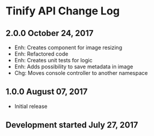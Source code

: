 Tinify API Change Log
=====================

2.0.0 October 24, 2017
----------------------
* Enh: Creates component for image resizing
* Enh: Refactored code
* Enh: Creates unit tests for logic
* Enh: Adds possibility to save metadata in image
* Chg: Moves console controller to another namespace

1.0.0 August 07, 2017
---------------------
* Initial release

Development started July 27, 2017
---------------------------------